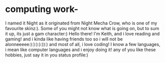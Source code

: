 # computing work-
I named it Night as it originated from Night Mecha Crow, who is one of my favourite skinz:). Some of you might not know what is going on, but to sum it up, its just a gam character:)
Hello there!
I'm Keith,
and i love reading and gaming!
and i kinda like having friends too so i will not be alonneeeee:):):):):)):)
and most of all, i love coding!
I know a few languages, i mean like computer languages and i enjoy doing it!
any of you like these hobbies, just say it in you status profile:)
